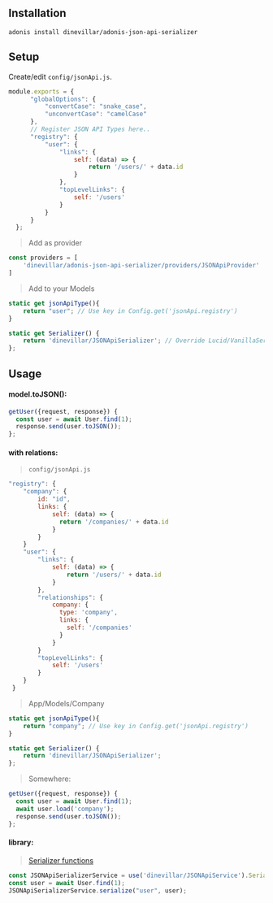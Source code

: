 ## Installation

`adonis install dinevillar/adonis-json-api-serializer`

## Setup
Create/edit ``config/jsonApi.js``.

``` javascript
module.exports = {
      "globalOptions": {
          "convertCase": "snake_case",
          "unconvertCase": "camelCase"
      },
      // Register JSON API Types here..
      "registry": {
          "user": {
              "links": {
                  self: (data) => {
                      return '/users/' + data.id
                  }
              },
              "topLevelLinks": {
                  self: '/users'
              }
          }
      }
  };

```

> Add as provider

``` javascript
const providers = [
	'dinevillar/adonis-json-api-serializer/providers/JSONApiProvider'
]
```

> Add to your Models
``` javascript
static get jsonApiType(){
    return "user"; // Use key in Config.get('jsonApi.registry')
}

static get Serializer() {
    return 'dinevillar/JSONApiSerializer'; // Override Lucid/VanillaSerializer
};
```

## Usage
#### model.toJSON():
``` javascript
getUser({request, response}) {
  const user = await User.find(1);
  response.send(user.toJSON());
};
```

#### with relations:
> `config/jsonApi.js`
``` javascript
"registry": {
	"company": {
		id: "id",
		links: {
			self: (data) => {
			  return '/companies/' + data.id
			}
		}
	}
	"user": {
		"links": {
			self: (data) => {
				return '/users/' + data.id
			}
		},
		"relationships": {
			company: {
			  type: 'company',
			  links: {
			    self: '/companies'
			  }
			}
		}
		"topLevelLinks": {
			self: '/users'
		}
  	}
 }
```
> App/Models/Company
``` javascript
static get jsonApiType(){
    return "company"; // Use key in Config.get('jsonApi.registry')
}

static get Serializer() {
    return 'dinevillar/JSONApiSerializer';
};
```
> Somewhere:
``` javascript
getUser({request, response}) {
  const user = await User.find(1);
  await user.load('company');
  response.send(user.toJSON());
};
```
#### library:
> [Serializer functions](https://github.com/danivek/json-api-serializer/blob/master/lib/JSONAPISerializer.js)
``` javascript
const JSONApiSerializerService = use('dinevillar/JSONApiService').Serializer;
const user = await User.find(1);
JSONApiSerializerService.serialize("user", user);
```
